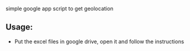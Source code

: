 simple google app script to get geolocation

## Usage:

- Put the excel files in google drive, open it and follow the instructions
